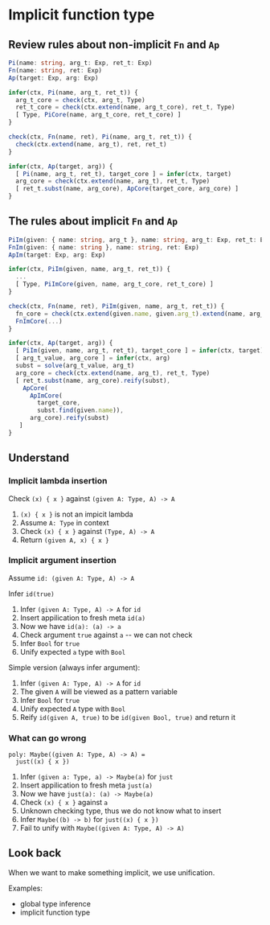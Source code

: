 # Implicit function type

## Review rules about non-implicit `Fn` and `Ap`

``` typescript
Pi(name: string, arg_t: Exp, ret_t: Exp)
Fn(name: string, ret: Exp)
Ap(target: Exp, arg: Exp)

infer(ctx, Pi(name, arg_t, ret_t)) {
  arg_t_core = check(ctx, arg_t, Type)
  ret_t_core = check(ctx.extend(name, arg_t_core), ret_t, Type)
  [ Type, PiCore(name, arg_t_core, ret_t_core) ]
}

check(ctx, Fn(name, ret), Pi(name, arg_t, ret_t)) {
  check(ctx.extend(name, arg_t), ret, ret_t)
}

infer(ctx, Ap(target, arg)) {
  [ Pi(name, arg_t, ret_t), target_core ] = infer(ctx, target)
  arg_core = check(ctx.extend(name, arg_t), ret_t, Type)
  [ ret_t.subst(name, arg_core), ApCore(target_core, arg_core) ]
}
```

## The rules about implicit `Fn` and `Ap`

``` typescript
PiIm(given: { name: string, arg_t }, name: string, arg_t: Exp, ret_t: Exp)
FnIm(given: { name: string }, name: string, ret: Exp)
ApIm(target: Exp, arg: Exp)

infer(ctx, PiIm(given, name, arg_t, ret_t)) {
  ...
  [ Type, PiImCore(given, name, arg_t_core, ret_t_core) ]
}

check(ctx, Fn(name, ret), PiIm(given, name, arg_t, ret_t)) {
  fn_core = check(ctx.extend(given.name, given.arg_t).extend(name, arg_t), ret, ret_t)
  FnImCore(...)
}

infer(ctx, Ap(target, arg)) {
  [ PiIm(given, name, arg_t, ret_t), target_core ] = infer(ctx, target)
  [ arg_t_value, arg_core ] = infer(ctx, arg)
  subst = solve(arg_t_value, arg_t)
  arg_core = check(ctx.extend(name, arg_t), ret_t, Type)
  [ ret_t.subst(name, arg_core).reify(subst),
    ApCore(
      ApImCore(
        target_core,
        subst.find(given.name)),
      arg_core).reify(subst)
   ]
}
```

## Understand

### Implicit lambda insertion

Check `(x) { x }` against `(given A: Type, A) -> A`

1. `(x) { x }` is not an impicit lambda
2. Assume `A: Type` in context
3. Check `(x) { x }` against `(Type, A) -> A`
4. Return `(given A, x) { x }`

### Implicit argument insertion

Assume `id: (given A: Type, A) -> A`

Infer `id(true)`

1. Infer `(given A: Type, A) -> A` for `id`
2. Insert appilication to fresh meta `id(a)`
3. Now we have `id(a): (a) -> a`
4. Check argument `true` against `a` -- we can not check
5. Infer `Bool` for `true`
5. Unify expected `a` type with `Bool`

Simple version (always infer argument):

1. Infer `(given A: Type, A) -> A` for `id`
2. The given `A` will be viewed as a pattern variable
3. Infer `Bool` for `true`
4. Unify expected `A` type with `Bool`
5. Reify `id(given A, true)` to be `id(given Bool, true)` and return it

### What can go wrong

```
poly: Maybe((given A: Type, A) -> A) =
  just((x) { x })
```

1. Infer `(given a: Type, a) -> Maybe(a)` for `just`
2. Insert appilication to fresh meta `just(a)`
3. Now we have `just(a): (a) -> Maybe(a)`
2. Check `(x) { x }` against `a`
3. Unknown checking type, thus we do not know what to insert
3. Infer `Maybe((b) -> b)` for `just((x) { x })`
4. Fail to unify with `Maybe((given A: Type, A) -> A)`

## Look back

When we want to make something implicit, we use unification.

Examples:
- global type inference
- implicit function type
